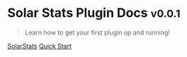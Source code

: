 # Solar Stats Plugin Docs <small>v0.0.1</small>

> Learn how to get your first plugin up and running!

[SolarStats](https://github.com/Solar-Tweaks/SolarStats)
[Quick Start](Quick-Start.md)
